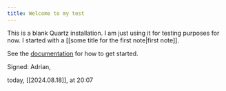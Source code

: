```yaml
---
title: Welcome to my test
---
```


This is a blank Quartz installation. I am just using it for testing purposes for now. I started with a [[some title for the first note|first note]].

See the [documentation](https://quartz.jzhao.xyz) for how to get started.

Signed: Adrian,

today, [[2024.08.18]], at 20:07
